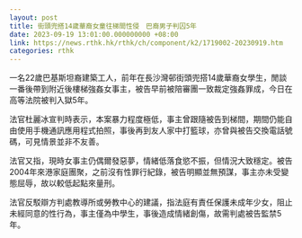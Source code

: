 ```yaml
---
layout: post
title: 街頭兜搭14歲華裔女童往梯間性侵　巴裔男子判囚5年
date: 2023-09-19 13:01:00.000000000 +08:00
link: https://news.rthk.hk/rthk/ch/component/k2/1719002-20230919.htm
categories: rthk
---
```


一名22歲巴基斯坦裔建築工人，前年在長沙灣邨街頭兜搭14歲華裔女學生，閒談一番後帶到附近後樓梯強姦女事主，被告早前被陪審團一致裁定強姦罪成，今日在高等法院被判入獄5年。

法官杜麗冰宣判時表示，本案暴力程度極低，事主曾跟隨被告到梯間，期間仍能自由使用手機通訊應用程式拍照，事後再到友人家中打籃球，亦曾與被告交換電話號碼，可見情景並非不友善。

法官又指，現時女事主仍偶爾發惡夢，情緒低落食慾不振，但情況大致穩定。被告2004年來港家庭團聚，之前沒有性罪行紀錄，被告明顯並無預謀，事主亦未受變態屈辱，故以較低起點來量刑。

法官反駁辯方判處教導所或勞教中心的建議，指法庭有責任保護未成年少女，阻止未經同意的性行為，事主僅為中學生，事後造成情緒創傷，故需判處被告監禁5年。
